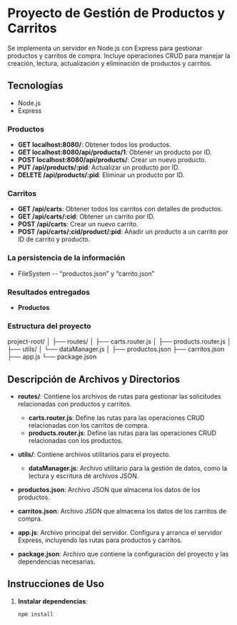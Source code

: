 # Proyecto de Gestión de Productos y Carritos
Se implementa un servidor en Node.js con Express para gestionar productos y carritos de compra. Incluye operaciones CRUD para manejar la creación, lectura, actualización y eliminación de productos y carritos.

## Tecnologías
- Node.js
- Express

### Productos

- **GET localhost:8080/**: Obtener todos los productos.
- **GET localhost:8080/api/products/1**: Obtener un producto por ID.
- **POST localhost:8080/api/products/**: Crear un nuevo producto.
- **PUT /api/products/:pid**: Actualizar un producto por ID.
- **DELETE /api/products/:pid**: Eliminar un producto por ID.

### Carritos
- **GET /api/carts**: Obtener todos los carritos con detalles de productos.
- **GET /api/carts/:cid**: Obtener un carrito por ID.
- **POST /api/carts**: Crear un nuevo carrito.
- **POST /api/carts/:cid/product/:pid**: Añadir un producto a un carrito por ID de carrito y producto.


### La persistencia de la información
- FileSystem
-- “productos.json” y “carrito.json”

### Resultados entregados
- **Productos**



### Estructura del proyecto

project-root/
│
├── routes/
│ ├── carts.router.js
│ ├── products.router.js
│
├── utils/
│ └── dataManager.js
│
├── productos.json
├── carritos.json
├── app.js
└── package.json


## Descripción de Archivos y Directorios

- **routes/**: Contiene los archivos de rutas para gestionar las solicitudes relacionadas con productos y carritos.
  - **carts.router.js**: Define las rutas para las operaciones CRUD relacionadas con los carritos de compra.
  - **products.router.js**: Define las rutas para las operaciones CRUD relacionadas con los productos.

- **utils/**: Contiene archivos utilitarios para el proyecto.
  - **dataManager.js**: Archivo utilitario para la gestión de datos, como la lectura y escritura de archivos JSON.

- **productos.json**: Archivo JSON que almacena los datos de los productos.

- **carritos.json**: Archivo JSON que almacena los datos de los carritos de compra.

- **app.js**: Archivo principal del servidor. Configura y arranca el servidor Express, incluyendo las rutas para productos y carritos.

- **package.json**: Archivo que contiene la configuración del proyecto y las dependencias necesarias.

## Instrucciones de Uso

1. **Instalar dependencias**:
   ```bash
   npm install
   